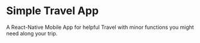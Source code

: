 
# Simple Travel App

A React-Native Mobile App for helpful Travel with minor functions you might need along your trip.
